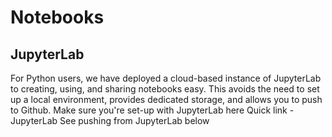 # Notebooks
## JupyterLab
For Python users, we have deployed a cloud-based instance of JupyterLab to creating, using, and sharing notebooks easy. This avoids the need to set up a local environment, provides dedicated storage, and allows you to push to Github.
Make sure you're set-up with JupyterLab here
Quick link - JupyterLab
See pushing from JupyterLab below

